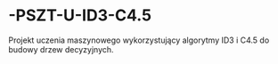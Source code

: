 # -PSZT-U-ID3-C4.5
Projekt uczenia maszynowego wykorzystujący algorytmy ID3 i C4.5 do budowy drzew decyzyjnych.
